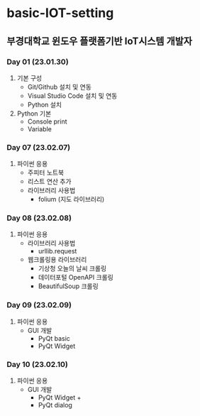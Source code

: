 # basic-IOT-setting
부경대학교 윈도우 플랫폼기반 IoT시스템 개발자
------

### Day 01 (23.01.30)
1. 기본 구성
    - Git/Github 설치 및 연동
    - Visual Studio Code 설치 및 연동
    - Python 설치
2. Python 기본
    - Console print
    - Variable


### Day 07 (23.02.07)
1. 파이썬 응용
    - 주피터 노트북
    - 리스트 연산 추가
    - 라이브러리 사용법
        - folium (지도 라이브러리)

### Day 08 (23.02.08)
1. 파이썬 응용
    - 라이브러리 사용법
        - urllib.request
    - 웹크롤링용 라이브러리
        - 기상청 오늘의 날씨 크롤링
        - 데이터포털 OpenAPI 크롤링
        - BeautifulSoup 크롤링

### Day 09 (23.02.09)
1. 파이썬 응용
    - GUI 개발
        - PyQt basic
        - PyQt Widget

### Day 10 (23.02.10)
1. 파이썬 응용
    - GUI 개발
        - PyQt Widget +
        - PyQt dialog